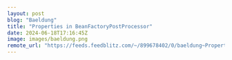 ```yaml
---
layout: post
blog: "Baeldung"
title: "Properties in BeanFactoryPostProcessor"
date: 2024-06-18T17:16:45Z
image: images/baeldung.png
remote_url: "https://feeds.feedblitz.com/~/899678402/0/baeldung~Properties-in-BeanFactoryPostProcessor"
---
```

